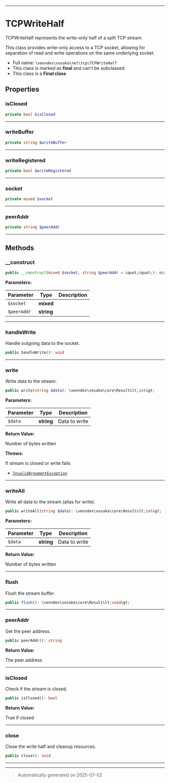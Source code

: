 ***

# TCPWriteHalf

TCPWriteHalf represents the write-only half of a split TCP stream.

This class provides write-only access to a TCP socket, allowing for
separation of read and write operations on the same underlying socket.

* Full name: `\venndev\vosaka\net\tcp\TCPWriteHalf`
* This class is marked as **final** and can't be subclassed
* This class is a **Final class**



## Properties


### isClosed



```php
private bool $isClosed
```






***

### writeBuffer



```php
private string $writeBuffer
```






***

### writeRegistered



```php
private bool $writeRegistered
```






***

### socket



```php
private mixed $socket
```






***

### peerAddr



```php
private string $peerAddr
```






***

## Methods


### __construct



```php
public __construct(mixed $socket, string $peerAddr = &quot;&quot;): mixed
```








**Parameters:**

| Parameter | Type | Description |
|-----------|------|-------------|
| `$socket` | **mixed** |  |
| `$peerAddr` | **string** |  |





***

### handleWrite

Handle outgoing data to the socket.

```php
public handleWrite(): void
```












***

### write

Write data to the stream.

```php
public write(string $data): \venndev\vosaka\core\Result&lt;int&gt;
```








**Parameters:**

| Parameter | Type | Description |
|-----------|------|-------------|
| `$data` | **string** | Data to write |


**Return Value:**

Number of bytes written



**Throws:**
<p>If stream is closed or write fails</p>

- [`InvalidArgumentException`](../../../../InvalidArgumentException.md)



***

### writeAll

Write all data to the stream (alias for write).

```php
public writeAll(string $data): \venndev\vosaka\core\Result&lt;int&gt;
```








**Parameters:**

| Parameter | Type | Description |
|-----------|------|-------------|
| `$data` | **string** | Data to write |


**Return Value:**

Number of bytes written




***

### flush

Flush the stream buffer.

```php
public flush(): \venndev\vosaka\core\Result&lt;void&gt;
```












***

### peerAddr

Get the peer address.

```php
public peerAddr(): string
```









**Return Value:**

The peer address




***

### isClosed

Check if the stream is closed.

```php
public isClosed(): bool
```









**Return Value:**

True if closed




***

### close

Close the write half and cleanup resources.

```php
public close(): void
```












***


***
> Automatically generated on 2025-07-02

